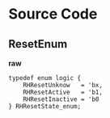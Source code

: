 # Source Code

## ResetEnum
**raw**
```
typedef enum logic {
	RHResetUnknow   = 'bx,
	RHResetActive   = 'b1,
	RHResetInactive = 'b0
} RHResetState_enum;
```